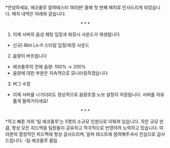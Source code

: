 *안녕하세요, 에코줄루 알파테스터 여러분! 올해 첫 번째 패치로 인사드리게 되었습니다. 패치 내역은 아래와 같습니다.


<div align="center">
* * *
</div>

1. 이제 서버의 음성 채팅 입장과 퇴장시 사운드가 재생됩니다
  + 신규) 8bit Lo-fi 스타일 입장/퇴장 사운드

2. 음량이 버프됩니다
  + 에코줄루의 전체 음량: 100% → 200%
  + 음량에 대한 부분은 지속적으로 모니터링하겠습니다

3. 버그 수정
  + 이제 서버를 나가더라도 정상적으로 음량조절 노브 설정이 저장됩니다. 서버를 자유롭게 들락거리세요!

<div align="center">
* * *
</div>

*작고 빠른 저희 ‘팀 에코줄루’는 5명의 소규모 인원으로 이뤄져 있습니다. 작은 규모 만큼, 항상 모든 피드백을 팀원들이 공유하고 적극적으로 반영하려 노력하고 있습니다. 여러분의 열정적인 피드백에 항상 감사드리며, 알파 테스트에 참여해주셔서 진심으로 감사드립니다.
-팀 에코줄루 올림
